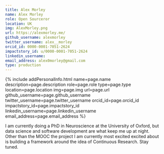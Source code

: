 ```yaml
---
title: Alex Morley
name: Alex Morley
role: Open Sourceror
location: UK
img: AlexMorley.png
url: https://alexmorley.me/
github_username: alexmorley
twitter_username: alex__morley
orcid_id: 0000-0001-7051-2624
impactstory_id: u/0000-0001-7051-2624
linkedin_username:
email_address: alex0morley@gmail.com
type: production
---
```


<!--HTML / LIQUID stuff to render picture and links  -->
{% include addPersonalInfo.html name=page.name description=page.description role=page.role type=page.type location=page.location img=page.img url=page.url github_username=page.github_username twitter_username=page.twitter_username orcid_id=page.orcid_id impactstory_id=page.impactstory_id linkedin_username=page.linkedin_username email_address=page.email_address %}

<!-- START OF FREE MARKDOWN  -->
I am currently doing a PhD in Neuroscience at the University of Oxford, but data science and software development are what keep me up at night. Other than the MOOC the project I am currently most excited excited about is building a framework around the idea of Continuous Research. Stay tuned.  
